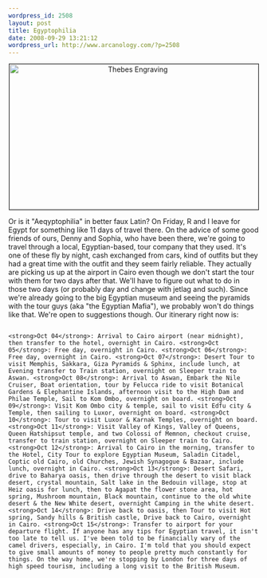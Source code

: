 ```yaml
--- 
wordpress_id: 2508
layout: post
title: Egyptophilia
date: 2008-09-29 13:21:12
wordpress_url: http://www.arcanology.com/?p=2508
---
```

<p align="center">
                                                                                                                                                                                                                                                                                                                                                                                                                                                                                                                                                                                                                                                                                                                                                                                                                                                                                                                    <a href="http://www.flickr.com/photos/albill/2899154539/" title="Thebes Engraving by albill, on Flickr"><img src="http://farm4.static.flickr.com/3135/2899154539_2e40a9f80f.jpg" width="500" height="292" border="1" alt="Thebes Engraving" /></a>
                                                                                                                                                                                                                                                                                                                                                                                                                                                                                                                                                                                                                                                                                                                                                                                                                                                                                                                  </p> Or is it "Aeqyptophilia" in better faux Latin? On Friday, R and I leave for Egypt for something like 11 days of travel there. On the advice of some good friends of ours, Denny and Sophia, who have been there, we're going to travel through a local, Egyptian-based, tour company that they used. It's one of these fly by night, cash exchanged from cars, kind of outfits but they had a great time with the outfit and they seem fairly reliable. They actually are picking us up at the airport in Cairo even though we don't start the tour with them for two days after that. We'll have to figure out what to do in those two days (or probably day and change with jetlag and such). Since we're already going to the big Egyptian museum and seeing the pyramids with the tour guys (aka "the Egyptian Mafia"), we probably won't do things like that. We're open to suggestions though. Our itinerary right now is: 
                                                                                                                                                                                                                                                                                                                                                                                                                                                                                                                                                                                                                                                                                                                                                                                                                                                                                                                  
                                                                                                                                                                                                                                                                                                                                                                                                                                                                                                                                                                                                                                                                                                                                                                                                                                                                                                                  <strong>Oct 04</strong>: Arrival to Cairo airport (near midnight), then transfer to the hotel, overnight in Cairo. <strong>Oct 05</strong>: Free day, overnight in Cairo. <strong>Oct 06</strong>: Free day, overnight in Cairo. <strong>Oct 07</strong>: Desert Tour to visit Memphis, Sakkara, Giza Pyramids & Sphinx, include lunch, at Evening transfer to Train station, overnight on Sleeper train to Aswan. <strong>Oct 08</strong>: Arrival to Aswan, Embark the Nile Cruiser, Boat orientation, tour by Felucca ride to visit Botanical Gardens & Elephantine Islands, afternoon visit to the High Dam and Philae Temple, Sail to Kom Ombo, overnight on board. <strong>Oct 09</strong>: Visit Kom Ombo city & temple, sail to visit Edfu city & Temple, then sailing to Luxor, overnight on board. <strong>Oct 10</strong>: Tour to visit Luxor & Karnak Temples, overnight on board. <strong>Oct 11</strong>: Visit Valley of Kings, Valley of Queens, Queen Hatshipsut temple, and two Colossi of Memnon, checkout cruise, transfer to train station, overnight on Sleeper train to Cairo. <strong>Oct 12</strong>: Arrival to Cairo in the morning, transfer to the Hotel, City Tour to explore Egyptian Museum, Saladin Citadel, Coptic old Cairo, old Churches, Jewish Synagogue & Bazaar, include lunch, overnight in Cairo. <strong>Oct 13</strong>: Desert Safari, drive to Baharya oasis, then drive through the desert to visit black desert, crystal mountain, Salt lake in the Bedouin village, stop at Heiz oasis for lunch, then to Agapat the flower stone area, hot spring, Mushroom mountain, Black mountain, continue to the old white desert & the New White desert, overnight Camping in the white desert. <strong>Oct 14</strong>: Drive back to oasis, then Tour to visit Hot spring, Sandy hills & British castle, Drive back to Cairo, overnight in Cairo. <strong>Oct 15</strong>: Transfer to airport for your departure flight. If anyone has any tips for Egyptian travel, it isn't too late to tell us. I've been told to be financially wary of the camel drivers, especially, in Cairo. I'm told that you should expect to give small amounts of money to people pretty much constantly for things. On the way home, we're stopping by London for three days of high speed tourism, including a long visit to the British Museum.